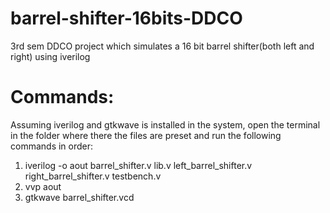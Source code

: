 # barrel-shifter-16bits-DDCO
3rd sem DDCO project which simulates a 16 bit barrel shifter(both left and right) using iverilog

# Commands: 
Assuming iverilog and gtkwave is installed in the system, open the terminal in the folder where there the files are preset and run the following commands in order:
1. iverilog -o aout barrel_shifter.v lib.v left_barrel_shifter.v right_barrel_shifter.v testbench.v
2. vvp aout
3. gtkwave barrel_shifter.vcd
